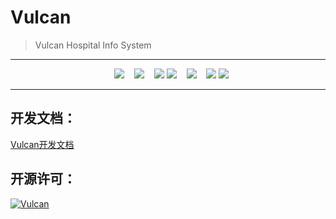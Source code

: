 # Vulcan

>   Vulcan Hospital Info System
------

<p align="center" display="inline">    <a href = "https://docs.oracle.com/javase/8/docs/"><img src="https://badgen.net/badge/JDK/1.8/yellow"></a>    <a href = "https://github.com/Allwayz/Vulcan"><img src="https://badgen.net/github/forks/Allwayz/Vulcan"></a>    <a href = "https://github.com/Allwayz/Vulcan/issues"><img src="https://badgen.net/github/issues/Allwayz/Vulcan"></a>    <a href = "https://github.com/Allwayz/Vulcan/releases"><img src="https://badgen.net/github/release/Allwayz/Vulcan"></a>    <a href = "https://github.com/Allwayz/Vulcan"><img src="https://badgen.net/github/commits/Allwayz/Vulcan"></a>    <img src="https://badgen.net/github/last-commit/Allwayz/Vulcan/master">    <img src="https://badgen.net/github/license/Allwayz/Vulcan"></p>

------

## 开发文档：

[Vulcan开发文档](https://allwayz-blog-1259174617.cos.ap-shanghai.myqcloud.com/Vulcan/Volcan%E5%BC%80%E5%8F%91%E6%96%87%E6%A1%A3.html)

## 开源许可：

[![Vulcan](https://badgen.net/github/license/Allwayz/Vulcan)](https://github.com/Allwayz/Vulcan/blob/master/LICENSE)

